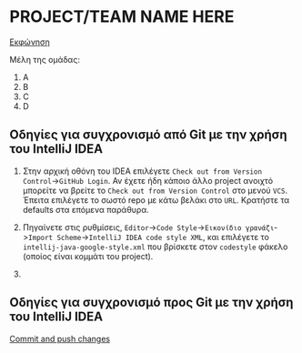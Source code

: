 # PROJECT/TEAM NAME HERE

[Εκφώνηση](https://elearning.auth.gr/pluginfile.php/1289729/mod_assign/introattachment/0/opsys2019.assignment2.pdf)

Μέλη της ομάδας:

1. A
2. B
3. C
4. D

## Οδηγίες για συγχρονισμό από Git με την χρήση του IntelliJ IDEA

1. Στην αρχική οθόνη του IDEA επιλέγετε `Check out from Version Control`->`GitHub Login`. Αν έχετε ήδη κάποιο άλλο project ανοιχτό μπορείτε να βρείτε το `Check out from Version Control` στο μενού `VCS`. Έπειτα επιλέγετε το σωστό repo με κάτω βελάκι στο `URL`. Κρατήστε τα defaults στα επόμενα παράθυρα.

2. Πηγαίνετε στις ρυθμίσεις, `Editor`->`Code Style`->`Εικονίδιο γρανάζι`->`Import Scheme`->`IntelliJ IDEA code style XML`, και επιλέγετε το `intellij-java-google-style.xml` που βρίσκετε στον `codestyle` φάκελο (οποίος είναι κομμάτι του project).

3. 

## Οδηγίες για συγχρονισμό προς Git με την χρήση του IntelliJ IDEA

[Commit and push changes](https://www.jetbrains.com/help/idea/commit-and-push-changes.html)